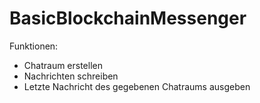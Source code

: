 # BasicBlockchainMessenger
Funktionen:
- Chatraum erstellen
- Nachrichten schreiben
- Letzte Nachricht des gegebenen Chatraums ausgeben
